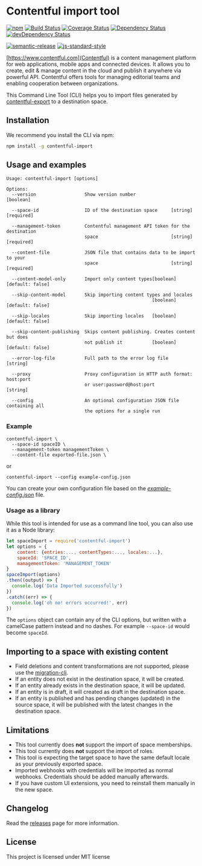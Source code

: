 # Contentful import tool

[![npm](https://img.shields.io/npm/v/contentful-import.svg)](https://www.npmjs.com/package/contentful-import) [![Build Status](https://travis-ci.org/contentful/contentful-import.svg?branch=master)](https://travis-ci.org/contentful/contentful-import) [![Coverage Status](https://coveralls.io/repos/github/contentful/contentful-import/badge.svg?branch=master)](https://coveralls.io/github/contentful/contentful-import?branch=master) [![Dependency Status](https://img.shields.io/david/contentful/contentful-import.svg)](https://david-dm.org/contentful/contentful-import) [![devDependency Status](https://img.shields.io/david/dev/contentful/contentful-import.svg)](https://david-dm.org/contentful/contentful-import#info=devDependencies)

[![semantic-release](https://img.shields.io/badge/%20%20%F0%9F%93%A6%F0%9F%9A%80-semantic--release-e10079.svg)](https://github.com/semantic-release/semantic-release) [![js-standard-style](https://img.shields.io/badge/code%20style-standard-brightgreen.svg)](http://standardjs.com/)

[https://www.contentful.com](Contentful) is a content management platform for web applications, mobile apps and connected devices. It allows you to create, edit & manage content in the cloud and publish it anywhere via powerful API. Contentful offers tools for managing editorial teams and enabling cooperation between organizations.

This Command Line Tool (CLI) helps you to import files generated by [contentful-export](https://github.com/contentful/contentful-export) to a destination space.

## Installation

We recommend you install the CLI via npm:

```bash
npm install -g contentful-import
```

## Usage and examples

```
Usage: contentful-import [options]

Options:
  --version                  Show version number                       [boolean]

  --space-id                 ID of the destination space     [string] [required]

  --management-token         Contentful management API token for the destination
                             space                           [string] [required]

  --content-file             JSON file that contains data to be import to your
                             space                           [string] [required]

  --content-model-only       Import only content types[boolean] [default: false]

  --skip-content-model       Skip importing content types and locales
                                                      [boolean] [default: false]

  --skip-locales             Skip importing locales   [boolean] [default: false]

  --skip-content-publishing  Skips content publishing. Creates content but does
                             not publish it           [boolean] [default: false]

  --error-log-file           Full path to the error log file            [string]

  --proxy                    Proxy configuration in HTTP auth format: host:port
                             or user:password@host:port                 [string]

  --config                   An optional configuration JSON file containing all
                             the options for a single run
```

### Example

```shell
contentful-import \
  --space-id spaceID \
  --management-token managementToken \
  --content-file exported-file.json \
```

or

```shell
contentful-import --config example-config.json
```

You can create your own configuration file based on the [_example-config.json_](example-config.json) file.

### Usage as a library

While this tool is intended for use as a command line tool, you can also use it as a Node library:

```javascript
let spaceImport = require('contentful-import')
let options = {
    content: {entries:..., contentTypes:..., locales:...},
    spaceId: 'SPACE_ID',
    managementToken: 'MANAGEMENT_TOKEN'
}
spaceImport(options)
.then((output) => {
  console.log('Data Imported successfully')
})
.catch((err) => {
  console.log('oh no! errors occurred!', err)
})
```

The `options` object can contain any of the CLI options, but written with a camelCase pattern instead and no dashes. For example `--space-id` would become `spaceId`.

## Importing to a space with existing content

- Field deletions and content transformations are not supported, please use the [migration-cli](https://www.npmjs.com/package/contentful-migration-cli).
- If an entity does not exist in the destination space, it will be created.
- If an entity already exists in the destination space, it will be updated.
- If an entity is in draft, it will created as draft in the destination space.
- If an entity is published and has pending changes (updated) in the source space, it will be published with the latest changes in the destination space.

## Limitations

- This tool currently does **not** support the import of space memberships.
- This tool currently does **not** support the import of roles.
- This tool is expecting the target space to have the same default locale as your previously exported space.
- Imported webhooks with credentials will be imported as normal webhooks. Credentials should be added manually afterwards.
- If you have custom UI extensions, you need to reinstall them manually in the new space.

## Changelog

Read the [releases](https://github.com/contentful/contentful-import/releases) page for more information.

## License

This project is licensed under MIT license

[1]: https://www.contentful.com
